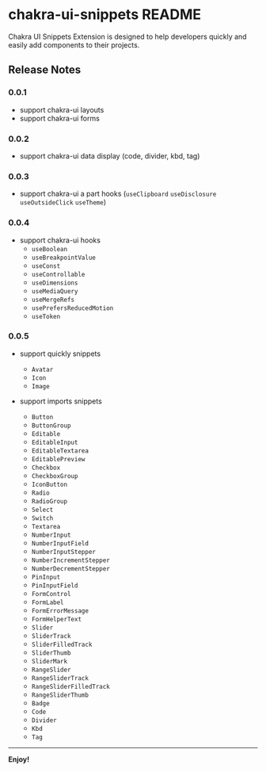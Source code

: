 # chakra-ui-snippets README

Chakra UI Snippets Extension is designed to help developers quickly and easily add components to their projects.

## Release Notes

### 0.0.1

- support chakra-ui layouts
- support chakra-ui forms

### 0.0.2

- support chakra-ui data display (code, divider, kbd, tag)

### 0.0.3

- support chakra-ui a part hooks (`useClipboard` `useDisclosure` `useOutsideClick` `useTheme`)

### 0.0.4

- support chakra-ui hooks
  - `useBoolean`
  - `useBreakpointValue`
  - `useConst`
  - `useControllable`
  - `useDimensions`
  - `useMediaQuery`
  - `useMergeRefs`
  - `usePrefersReducedMotion`
  - `useToken`

### 0.0.5

- support quickly snippets

  - `Avatar`
  - `Icon`
  - `Image`

- support imports snippets
  - `Button`
  - `ButtonGroup`
  - `Editable`
  - `EditableInput`
  - `EditableTextarea`
  - `EditablePreview`
  - `Checkbox`
  - `CheckboxGroup`
  - `IconButton`
  - `Radio`
  - `RadioGroup`
  - `Select`
  - `Switch`
  - `Textarea`
  - `NumberInput`
  - `NumberInputField`
  - `NumberInputStepper`
  - `NumberIncrementStepper`
  - `NumberDecrementStepper`
  - `PinInput`
  - `PinInputField`
  - `FormControl`
  - `FormLabel`
  - `FormErrorMessage`
  - `FormHelperText`
  - `Slider`
  - `SliderTrack`
  - `SliderFilledTrack`
  - `SliderThumb`
  - `SliderMark`
  - `RangeSlider`
  - `RangeSliderTrack`
  - `RangeSliderFilledTrack`
  - `RangeSliderThumb`
  - `Badge`
  - `Code`
  - `Divider`
  - `Kbd`
  - `Tag`

---

**Enjoy!**
